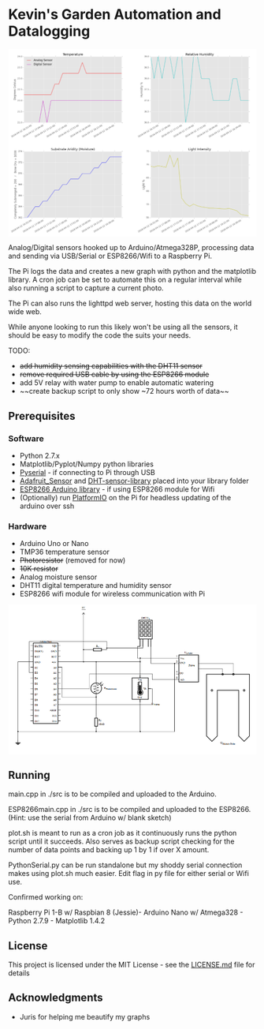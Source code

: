 # Kevin's Garden Automation and Datalogging

<img src="https://github.com/niveknosredneh/Garden/blob/master/screenshots/temp.png" width="640" align="middle">

Analog/Digital sensors hooked up to Arduino/Atmega328P, processing data and sending via USB/Serial or ESP8266/Wifi to a Raspberry Pi.

The Pi logs the data and creates a new graph with python and the matplotlib library.
A cron job can be set to automate this on a regular interval while also running a script to capture a current photo.

The Pi can also runs the lighttpd web server, hosting this data on the world wide web.

While anyone looking to run this likely won't be using all the sensors, it should be easy to modify the code the suits your needs.


TODO:
- ~~add humidity sensing capabilities with the DHT11 sensor~~
- ~~remove required USB cable by using the ESP8266 module~~
- add 5V relay with water pump to enable automatic watering 
- ~~create backup script to only show ~72 hours worth of data~~


## Prerequisites

### Software
- Python 2.7.x
- Matplotlib/Pyplot/Numpy python libraries
- [Pyserial](https://github.com/pyserial/pyserial) - if connecting to Pi through USB
- [Adafruit_Sensor](https://github.com/adafruit/Adafruit_Sensor) and [DHT-sensor-library](https://github.com/adafruit/DHT-sensor-library) placed into your library folder
- [ESP8266 Arduino library](https://github.com/esp8266/Arduino) - if using ESP8266 module for Wifi
- (Optionally) run [PlatformIO](https://platformio.org/) on the Pi for headless updating of the arduino over ssh

### Hardware
- Arduino Uno or Nano
- TMP36 temperature sensor
- ~~Photoresistor~~ (removed for now) 
- ~~10K resistor~~
- Analog moisture sensor
- DHT11 digital temperature and humidity sensor
- ESP8266 wifi module for wireless communication with Pi

<img src="https://github.com/niveknosredneh/Garden/blob/master/screenshots/Circuit.png" width="640" align="middle">

## Running

main.cpp in ./src is to be compiled and uploaded to the Arduino.

ESP8266main.cpp in ./src is to be compiled and uploaded to the ESP8266. (Hint: use the serial from Arduino w/ blank sketch)

plot.sh is meant to run as a cron job as it continuously runs the python script until it succeeds. Also serves as backup script checking for the number of data points and backing up 1 by 1 if over X amount. 

PythonSerial.py can be run standalone but my shoddy serial connection makes using plot.sh much easier.  Edit flag in py file for either serial or Wifi use.

Confirmed working on:

Raspberry Pi 1-B w/ Raspbian 8 (Jessie)- Arduino Nano w/ Atmega328 - Python 2.7.9 - Matplotlib 1.4.2

## License

This project is licensed under the MIT License - see the [LICENSE.md](LICENSE.md) file for details

## Acknowledgments

* Juris for helping me beautify my graphs
